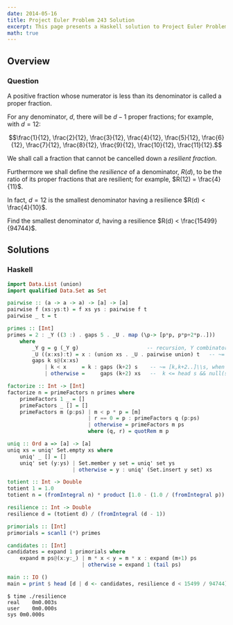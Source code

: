 ```yaml
---
date: 2014-05-16
title: Project Euler Problem 243 Solution
excerpt: This page presents a Haskell solution to Project Euler Problem 243.
math: true
---
```



## Overview


### Question

A positive fraction whose numerator is less than its denominator is called a proper fraction.

For any denominator, $d$, there will be $d - 1$ proper fractions; for example, with $d = 12$:

$$\frac{1}{12}, \frac{2}{12}, \frac{3}{12}, \frac{4}{12}, \frac{5}{12}, \frac{6}{12}, \frac{7}{12}, \frac{8}{12}, \frac{9}{12}, \frac{10}{12}, \frac{11}{12}.$$

We shall call a fraction that cannot be cancelled down a <em>resilient fraction</em>.

Furthermore we shall define the <em>resilience</em> of a denominator, $R(d)$, to be the ratio of its proper fractions that are resilient; for example, $R(12) = \frac{4}{11}$.

In fact, $d = 12$ is the smallest denominator having a resilience $R(d) < \frac{4}{10}$.

Find the smallest denominator $d$, having a resilience $R(d) < \frac{15499}{94744}$.






## Solutions

### Haskell

```haskell
import Data.List (union)
import qualified Data.Set as Set

pairwise :: (a -> a -> a) -> [a] -> [a]
pairwise f (xs:ys:t) = f xs ys : pairwise f t
pairwise _ t = t

primes :: [Int]
primes = 2 : _Y ((3 :) . gaps 5 . _U . map (\p-> [p*p, p*p+2*p..]))
    where
        _Y g = g (_Y g)                      -- recursion, Y combinator
        _U ((x:xs):t) = x : (union xs . _U . pairwise union) t   -- ~= nub.sort.concat
        gaps k s@(x:xs) 
            | k < x     = k : gaps (k+2) s    -- ~= [k,k+2..]\\s, when
            | otherwise =     gaps (k+2) xs   --  k <= head s && null(s\\[k,k+2..])

factorize :: Int -> [Int]
factorize n = primeFactors n primes where
    primeFactors 1 _ = []
    primeFactors _ [] = []
    primeFactors m (p:ps) | m < p * p = [m]
                          | r == 0 = p : primeFactors q (p:ps)
                          | otherwise = primeFactors m ps
                          where (q, r) = quotRem m p

uniq :: Ord a => [a] -> [a]
uniq xs = uniq' Set.empty xs where
    uniq' _ [] = []
    uniq' set (y:ys) | Set.member y set = uniq' set ys
                     | otherwise = y : uniq' (Set.insert y set) xs

totient :: Int -> Double
totient 1 = 1.0
totient n = (fromIntegral n) * product [1.0 - (1.0 / (fromIntegral p)) | p <- uniq $ factorize n]

resilience :: Int -> Double
resilience d = (totient d) / (fromIntegral (d - 1))

primorials :: [Int]
primorials = scanl1 (*) primes

candidates :: [Int]
candidates = expand 1 primorials where
    expand m ps@(x:y:_) | m * x < y = m * x : expand (m+1) ps
                        | otherwise = expand 1 (tail ps)

main :: IO ()
main = print $ head [d | d <- candidates, resilience d < 15499 / 94744]
```


```
$ time ./resilience
real	0m0.003s
user	0m0.000s
sys	0m0.000s
```


